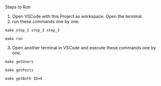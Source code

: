 Steps to Run

1. Open VSCode with this Project as workspace. Open the terminal.
2. run these commands one by one.

`make step_1 step_2 step_3`

`make run`

3. Open another terminal in VSCode and execute these commands one by one.

`make getUsers`

`make getPosts`

`make getBoth ID=4`